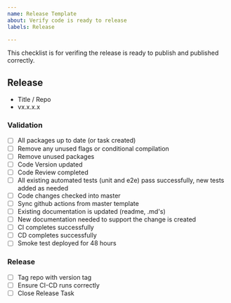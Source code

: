 ```yaml
---
name: Release Template
about: Verify code is ready to release
labels: Release

---
```


This checklist is for verifing the release is ready to publish and published correctly.

## Release
- Title / Repo
- vx.x.x.x

### Validation
- [ ] All packages up to date (or task created)
- [ ] Remove any unused flags or conditional compilation
- [ ] Remove unused packages
- [ ] Code Version updated
- [ ] Code Review completed
- [ ] All existing automated tests (unit and e2e) pass successfully, new tests added as needed
- [ ] Code changes checked into master
- [ ] Sync github actions from master template
- [ ] Existing documentation is updated (readme, .md's)
- [ ] New documentation needed to support the change is created
- [ ] CI completes successfully
- [ ] CD completes successfully
- [ ] Smoke test deployed for 48 hours

### Release
- [ ] Tag repo with version tag
- [ ] Ensure CI-CD runs correctly
- [ ] Close Release Task

